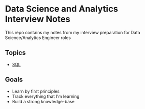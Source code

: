 # Data Science and Analytics Interview Notes

This repo contains my notes from my interview preparation for Data Science/Analytics Engineer roles

## Topics

- [SQL](./sql.md)

## Goals

- Learn by first principles
- Track everything that I'm learning
- Build a strong knowledge-base
